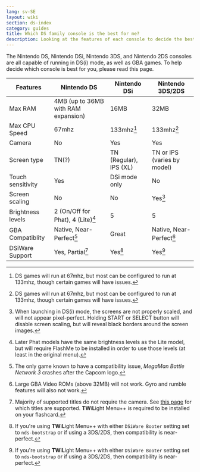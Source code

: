 ```yaml
---
lang: sv-SE
layout: wiki
section: ds-index
category: guides
title: Which DS family console is the best for me?
description: Looking at the features of each console to decide the best DS(i) mode experience
---
```


The Nintendo DS, Nintendo DSi, Nintendo 3DS, and Nintendo 2DS consoles are all capable of running in DS(i) mode, as well as GBA games. To help decide which console is best for you, please read this page.

| Features          | Nintendo DS                                            | Nintendo DSi                                                 | Nintendo 3DS/2DS                               |
| ----------------- | ------------------------------------------------------ | ------------------------------------------------------------ | ---------------------------------------------- |
| Max RAM           | 4MB (up to 36MB with RAM expansion) | 16MB                                                         | 32MB                                           |
| Max CPU Speed     | 67mhz                                                  | 133mhz[^1]                                                   | 133mhz[^1]                                     |
| Camera            | No                                                     | Yes                                                          | Yes                                            |
| Screen type       | TN(?)                               | TN (Regular), IPS (XL) | TN or IPS (varies by model) |
| Touch sensitivity | Yes                                                    | DSi mode only                                                | No                                             |
| Screen scaling    | No                                                     | No                                                           | Yes[^2]                                        |
| Brightness levels | 2 (On/Off for Phat), 4 (Lite)[^3]                      | 5                                                            | 5                                              |
| GBA Compatiblity  | Native, Near-Perfect[^4]                               | Great                                                        | Native, Near-Perfect[^5]                       |
| DSiWare Support   | Yes, Partial[^6]                                       | Yes[^7]                                                      | Yes[^7]                                        |

[^1]: DS games will run at 67mhz, but most can be configured to run at 133mhz, though certain games will have issues.

[^2]: When launching in DS(i) mode, the screens are not properly scaled, and will not appear pixel-perfect. Holding START or SELECT button will disable screen scaling, but will reveal black borders around the screen images.

[^3]: Later Phat models have the same brightness levels as the Lite model, but will require FlashMe to be installed in order to use those levels (at least in the original menu).

[^4]: The only game known to have a compatibility issue, _MegaMan Battle Network 3_ crashes after the Capcom logo.

[^5]: Large GBA Video ROMs (above 32MB) will not work. Gyro and rumble features will also not work.

[^6]: Majority of supported titles do not require the camera. See [this page](https://github.com/DS-Homebrew/TWiLightMenu/blob/master/universal/include/compatibleDSiWareMap.h) for which titles are supported. **TW**i**L**ight Menu++ is required to be installed on your flashcard.

[^7]: If you're using **TW**i**L**ight Menu++ with either `DSiWare Booter` setting set to `nds-bootstrap` or if using a 3DS/2DS, then compatibility is near-perfect.
